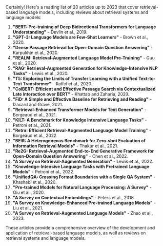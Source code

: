 Certainly! Here's a reading list of 20 articles up to 2023 that cover retrieval-based language models, including reviews about retrieval systems and language models:

1. **"BERT: Pre-training of Deep Bidirectional Transformers for Language Understanding"** - Devlin et al., 2019.
2. **"GPT-3: Language Models are Few-Shot Learners"** - Brown et al., 2020.
3. **"Dense Passage Retrieval for Open-Domain Question Answering"** - Karpukhin et al., 2020.
4. **"REALM: Retrieval-Augmented Language Model Pre-Training"** - Guu et al., 2020.
5. **"RAG: Retrieval-Augmented Generation for Knowledge-Intensive NLP Tasks"** - Lewis et al., 2020.
6. **"T5: Exploring the Limits of Transfer Learning with a Unified Text-to-Text Transformer"** - Raffel et al., 2020.
7. **"ColBERT: Efficient and Effective Passage Search via Contextualized Late Interaction over BERT"** - Khattab and Zaharia, 2020.
8. **"FiD: A Simple and Effective Baseline for Retrieving and Reading"** - Izacard and Grave, 2021.
9. **"Retrieval-Enhanced Transformer Models for Text Generation"** - Borgeaud et al., 2021.
10. **"KILT: A Benchmark for Knowledge Intensive Language Tasks"** - Petroni et al., 2021.
11. **"Retro: Efficient Retrieval-Augmented Language Model Training"** - Borgeaud et al., 2022.
12. **"BEIR: A Heterogeneous Benchmark for Zero-shot Evaluation of Information Retrieval Models"** - Thakur et al., 2021.
13. **"Re2G: Retrieval-Augmented End-to-End Generative Framework for Open-Domain Question Answering"** - Chen et al., 2022.
14. **"A Survey on Retrieval-Augmented Generation"** - Lewis et al., 2022.
15. **"Knowledge-Intensive Language Tasks with Pretrained Language Models"** - Petroni et al., 2022.
16. **"UnifiedQA: Crossing Format Boundaries with a Single QA System"** - Khashabi et al., 2020.
17. **"Pre-trained Models for Natural Language Processing: A Survey"** - Qiu et al., 2020.
18. **"A Survey on Contextual Embeddings"** - Peters et al., 2018.
19. **"A Survey on Knowledge-Enhanced Pre-trained Language Models"** - Liu et al., 2021.
20. **"A Survey on Retrieval-Augmented Language Models"** - Zhao et al., 2023.

These articles provide a comprehensive overview of the development and application of retrieval-based language models, as well as reviews on retrieval systems and language models.